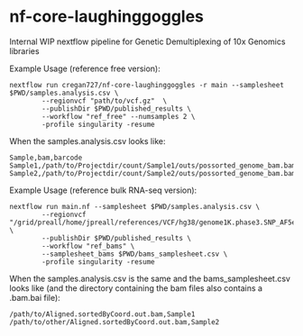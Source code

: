 # nf-core-laughinggoggles

Internal WIP nextflow pipeline for Genetic Demultiplexing of 10x Genomics libraries

Example Usage (reference free version):

```
nextflow run cregan727/nf-core-laughinggoggles -r main --samplesheet $PWD/samples.analysis.csv \
        --regionvcf "path/to/vcf.gz"  \
        --publishDir $PWD/published_results \
        --workflow "ref_free" --numsamples 2 \
        -profile singularity -resume 
```

When the samples.analysis.csv looks like:

```
Sample,bam,barcode
Sample1,/path/to/Projectdir/count/Sample1/outs/possorted_genome_bam.bam,/path/to/Projectdir/count/Sample1/outs/filtered_feature_bc_matrix/barcodes.tsv.gz
Sample2,/path/to/Projectdir/count/Sample2/outs/possorted_genome_bam.bam,/path/to/Projectdir/count/Sample2/outs/filtered_feature_bc_matrix/barcodes.tsv.gz
```

Example Usage (reference bulk RNA-seq version):

```
nextflow run main.nf --samplesheet $PWD/samples.analysis.csv \
        --regionvcf "/grid/preall/home/jpreall/references/VCF/hg38/genome1K.phase3.SNP_AF5e2.chr1toX.hg38.vcf.gz"  \
        --publishDir $PWD/published_results \
        --workflow "ref_bams" \
        --samplesheet_bams $PWD/bams_samplesheet.csv \
        -profile singularity -resume
```

When the samples.analysis.csv is the same and the bams_samplesheet.csv looks like (and the directory containing the bam files also contains a .bam.bai file):

```
/path/to/Aligned.sortedByCoord.out.bam,Sample1
/path/to/other/Aligned.sortedByCoord.out.bam,Sample2
```
